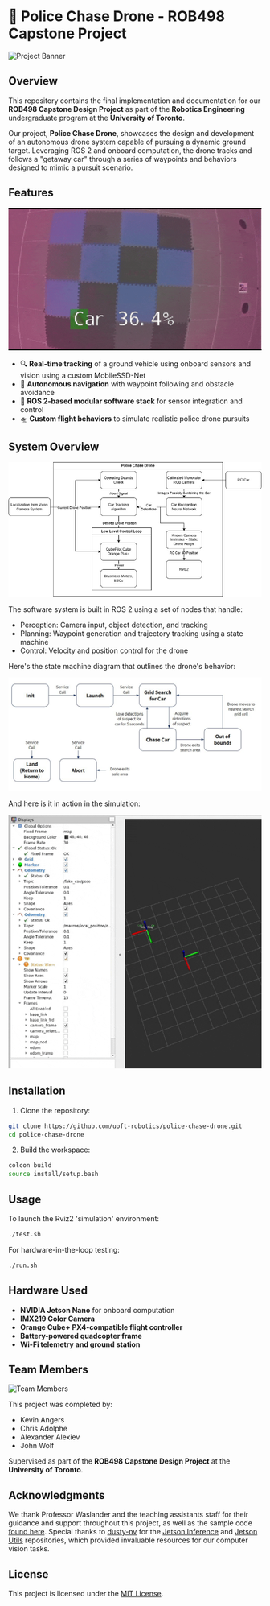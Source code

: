 # 🚁 Police Chase Drone - ROB498 Capstone Project

![Project Banner](readme_images/banner.jpg)

## Overview

This repository contains the final implementation and documentation for our **ROB498 Capstone Design Project** as part of the **Robotics Engineering** undergraduate program at the **University of Toronto**.

Our project, **Police Chase Drone**, showcases the design and development of an autonomous drone system capable of pursuing a dynamic ground target. Leveraging ROS 2 and onboard computation, the drone tracks and follows a "getaway car" through a series of waypoints and behaviors designed to mimic a pursuit scenario.

## Features

![MobileSSD-Net in Action](readme_images/detectnet.gif)

- 🔍 **Real-time tracking** of a ground vehicle using onboard sensors and vision using a custom MobileSSD-Net
- 🧠 **Autonomous navigation** with waypoint following and obstacle avoidance
- 📡 **ROS 2-based modular software stack** for sensor integration and control
- 🛸 **Custom flight behaviors** to simulate realistic police drone pursuits

## System Overview

![Functional Analysis](readme_images/functional_analysis.jpg)

The software system is built in ROS 2 using a set of nodes that handle:

- Perception: Camera input, object detection, and tracking
- Planning: Waypoint generation and trajectory tracking using a state machine
- Control: Velocity and position control for the drone

Here's the state machine diagram that outlines the drone's behavior:

![State Machine](readme_images/state_machine.jpg)

And here is it in action in the simulation:

![State Machine in Action](readme_images/sim.gif)


## Installation

1. Clone the repository:
```bash
git clone https://github.com/uoft-robotics/police-chase-drone.git
cd police-chase-drone
```

2. Build the workspace:
```bash
colcon build
source install/setup.bash
```

## Usage

To launch the Rviz2 'simulation' environment:
```bash
./test.sh
```

For hardware-in-the-loop testing:
```bash
./run.sh
```

## Hardware Used

* **NVIDIA Jetson Nano** for onboard computation
* **IMX219 Color Camera**
* **Orange Cube+ PX4-compatible flight controller**
* **Battery-powered quadcopter frame**
* **Wi-Fi telemetry and ground station**

## Team Members

![Team Members](readme_images/team.jpg)

This project was completed by:

* Kevin Angers
* Chris Adolphe
* Alexander Alexiev
* John Wolf

Supervised as part of the **ROB498 Capstone Design Project** at the **University of Toronto**.

## Acknowledgments

We thank Professor Waslander and the teaching assistants staff for their guidance and support throughout this project, as well as the sample code [found here](https://github.com/utiasSTARS/ROB498-flight).
Special thanks to [dusty-nv](https://github.com/dusty-nv) for the [Jetson Inference](https://github.com/dusty-nv/jetson-inference) and [Jetson Utils](https://github.com/dusty-nv/jetson-utils) repositories, which provided invaluable resources for our computer vision tasks.

## License

This project is licensed under the [MIT License](LICENSE).
